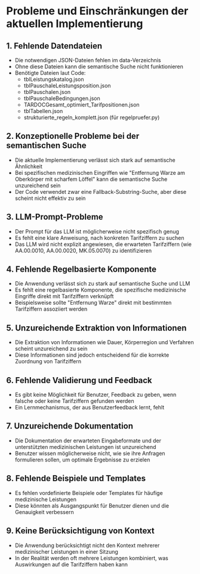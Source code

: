 # Probleme und Einschränkungen der aktuellen Implementierung

## 1. Fehlende Datendateien
- Die notwendigen JSON-Dateien fehlen im data-Verzeichnis
- Ohne diese Dateien kann die semantische Suche nicht funktionieren
- Benötigte Dateien laut Code:
  - tblLeistungskatalog.json
  - tblPauschaleLeistungsposition.json
  - tblPauschalen.json
  - tblPauschaleBedingungen.json
  - TARDOCGesamt_optimiert_Tarifpositionen.json
  - tblTabellen.json
  - strukturierte_regeln_komplett.json (für regelpruefer.py)

## 2. Konzeptionelle Probleme bei der semantischen Suche
- Die aktuelle Implementierung verlässt sich stark auf semantische Ähnlichkeit
- Bei spezifischen medizinischen Eingriffen wie "Entfernung Warze am Oberkörper mit scharfem Löffel" kann die semantische Suche unzureichend sein
- Der Code verwendet zwar eine Fallback-Substring-Suche, aber diese scheint nicht effektiv zu sein

## 3. LLM-Prompt-Probleme
- Der Prompt für das LLM ist möglicherweise nicht spezifisch genug
- Es fehlt eine klare Anweisung, nach konkreten Tarifziffern zu suchen
- Das LLM wird nicht explizit angewiesen, die erwarteten Tarifziffern (wie AA.00.0010, AA.00.0020, MK.05.0070) zu identifizieren

## 4. Fehlende Regelbasierte Komponente
- Die Anwendung verlässt sich zu stark auf semantische Suche und LLM
- Es fehlt eine regelbasierte Komponente, die spezifische medizinische Eingriffe direkt mit Tarifziffern verknüpft
- Beispielsweise sollte "Entfernung Warze" direkt mit bestimmten Tarifziffern assoziiert werden

## 5. Unzureichende Extraktion von Informationen
- Die Extraktion von Informationen wie Dauer, Körperregion und Verfahren scheint unzureichend zu sein
- Diese Informationen sind jedoch entscheidend für die korrekte Zuordnung von Tarifziffern

## 6. Fehlende Validierung und Feedback
- Es gibt keine Möglichkeit für Benutzer, Feedback zu geben, wenn falsche oder keine Tarifziffern gefunden werden
- Ein Lernmechanismus, der aus Benutzerfeedback lernt, fehlt

## 7. Unzureichende Dokumentation
- Die Dokumentation der erwarteten Eingabeformate und der unterstützten medizinischen Leistungen ist unzureichend
- Benutzer wissen möglicherweise nicht, wie sie ihre Anfragen formulieren sollen, um optimale Ergebnisse zu erzielen

## 8. Fehlende Beispiele und Templates
- Es fehlen vordefinierte Beispiele oder Templates für häufige medizinische Leistungen
- Diese könnten als Ausgangspunkt für Benutzer dienen und die Genauigkeit verbessern

## 9. Keine Berücksichtigung von Kontext
- Die Anwendung berücksichtigt nicht den Kontext mehrerer medizinischer Leistungen in einer Sitzung
- In der Realität werden oft mehrere Leistungen kombiniert, was Auswirkungen auf die Tarifziffern haben kann
